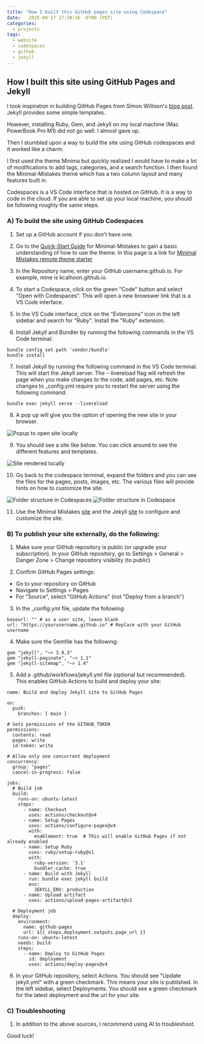 ```yaml
---
title: "How I built this GitHub pages site using Codespace"
date:   2025-04-17 17:30:16 -0700 (PDT)
categories:
  - projects
tags:
  - website
  - codespaces
  - github
  - jekyll
---
```


## How I built this site using GitHub Pages and Jekyll

I took inspiration in building GitHub Pages from Simon Willison's [blog post](https://til.simonwillison.net/github-actions/github-pages). Jekyll provides some simple templates. 

However, installing Ruby, Gem, and Jekyll on my local machine (Mac PowerBook Pro M1) did not go well. I almost gave up.

Then I stumbled upon a way to build the site using GitHub codespaces and it worked like a charm. 

I first used the theme Minima but quickly realized I would have to make a lot of modifications to add tags, categories, and a search function. I then found the Minimal-Mistakes theme which has a two column layout and many features built in.

Codespaces is a VS Code interface that is hosted on GitHub. It is a way to code in the cloud. If you are able to set up your local machine, you should be following roughly the same steps. 

### A) To build the site using GitHub Codespaces

1. Set up a GitHub account if you don't have one.

2. Go to the [Quick-Start Guide](https://mmistakes.github.io/minimal-mistakes/docs/quick-start-guide/) for Minimal-Mistakes to gain a basic understanding of how to use the theme. In this page is a link for [Minimal Mistakes remote theme starter](https://github.com/mmistakes/mm-github-pages-starter/generate) 

3. In the Repository name, enter your GitHub username.github.io. For example, mine is kcalhoon.github.io.

4. To start a Codespace, click on the green "Code" button and select "Open with Codespaces". This will open a new browswer link that is a VS Code interface.

5. In the VS Code interface, click on the "Extensions" icon in the left sidebar and search for "Ruby". Install the "Ruby" extension.

6. Install Jekyll and Bundler by running the following commands in the VS Code terminal:

```
bundle config set path 'vendor/bundle'
bundle install
```

7. Install Jekyll by running the following command in the VS Code terminal. This will start the Jekyll server. The --livereload flag will refresh the page when you make changes to the code, add pages, etc. Note changes to _config.yml require you to restart the server using the following command:

```
bundle exec jekyll serve --livereload
```

8. A pop up will give you the option of opening the new site in your browser.

![Popup to open site locally](/assets/images/open_local_jekyll.png)

9. You should see a site like below. You can click around to see the different features and templates. 

![Site rendered locally](assets/images/site_screenshot.png)

10. Go back to the codespace terminal, expand the folders and you can see the files for the pages, posts, images, etc. The various files will provide hints on how to customize the site.

![Folder structure in Codespaces](./assets/images/site_folder_structure.png)
<img src="assets/images/site_folder_structure.png" alt="Folder structure in Codespace">

11. Use the Minimal Mistakes [site](https://mmistakes.github.io/minimal-mistakes/docs/quick-start-guide/) and the Jekyll [site](https://jekyllrb.com/docs/) to configure and customize the site.

### B) To publish your site externally, do the following:

1. Make sure your GitHub repository is public (or upgrade your subscription). In your GitHub repository, go to Settings > General  > Danger Zone > Change repository visibility (to public)

 

2. Confirm GitHub Pages settings:  
 - Go to your repository on GitHub
 - Navigate to Settings > Pages
 - For "Source", select "GitHub Actions" (not "Deploy from a branch")

3. In the _config.yml file, update the following: 

```
baseurl: "" # as a user site, leave blank
url: "https://yourusername.github.io" # Replace with your GitHub username
```

4. Make sure the Gemfile has the following:

```
gem "jekyll", "~> 3.9.3"
gem "jekyll-paginate", "~> 1.1"
gem "jekyll-sitemap", "~> 1.4"
```
5. Add a .github/workflows/jekyll.yml file (optional but recommended). This enables GitHub Actions to build and deploy your site:

```
name: Build and deploy Jekyll site to GitHub Pages

on:
  push:
    branches: [ main ]

# Sets permissions of the GITHUB_TOKEN
permissions:
  contents: read
  pages: write
  id-token: write

# Allow only one concurrent deployment
concurrency:
  group: "pages"
  cancel-in-progress: false

jobs:
  # Build job
  build:
    runs-on: ubuntu-latest
    steps:
      - name: Checkout
        uses: actions/checkout@v4
      - name: Setup Pages
        uses: actions/configure-pages@v4
        with:
          enablement: true  # This will enable GitHub Pages if not already enabled
      - name: Setup Ruby
        uses: ruby/setup-ruby@v1
        with:
          ruby-version: '3.1'
          bundler-cache: true
      - name: Build with Jekyll
        run: bundle exec jekyll build
        env:
          JEKYLL_ENV: production
      - name: Upload artifact
        uses: actions/upload-pages-artifact@v3

  # Deployment job
  deploy:
    environment:
      name: github-pages
      url: ${{ steps.deployment.outputs.page_url }}
    runs-on: ubuntu-latest
    needs: build
    steps:
      - name: Deploy to GitHub Pages
        id: deployment
        uses: actions/deploy-pages@v4
```
6. In your GitHub repository, select Actions. You should see "Update jekyll.yml" with a green checkmark. This means your site is published. In the left sidebar, select Deployments. You should see a green checkmark for the latest deployment and the url for your site.

### C) Troubleshooting

1. In addition to the above sources, I recommend using AI to troubleshoot.

Good luck!